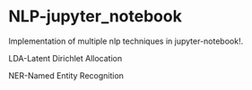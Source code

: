# NLP-jupyter_notebook
Implementation of multiple nlp techniques in jupyter-notebook!.

LDA-Latent Dirichlet Allocation 

NER-Named Entity Recognition

